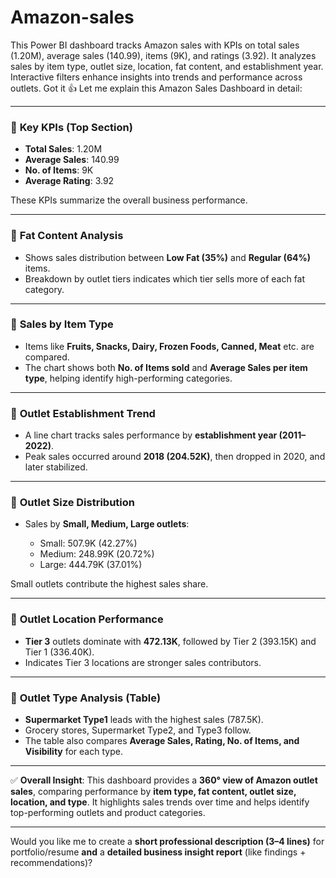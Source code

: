 # Amazon-sales
This Power BI dashboard tracks Amazon sales with KPIs on total sales (1.20M), average sales (140.99), items (9K), and ratings (3.92). It analyzes sales by item type, outlet size, location, fat content, and establishment year. Interactive filters enhance insights into trends and performance across outlets.
Got it 👍 Let me explain this Amazon Sales Dashboard in detail:

---

### 🔹 **Key KPIs (Top Section)**

* **Total Sales**: 1.20M
* **Average Sales**: 140.99
* **No. of Items**: 9K
* **Average Rating**: 3.92

These KPIs summarize the overall business performance.

---

### 🔹 **Fat Content Analysis**

* Shows sales distribution between **Low Fat (35%)** and **Regular (64%)** items.
* Breakdown by outlet tiers indicates which tier sells more of each fat category.

---

### 🔹 **Sales by Item Type**

* Items like **Fruits, Snacks, Dairy, Frozen Foods, Canned, Meat** etc. are compared.
* The chart shows both **No. of Items sold** and **Average Sales per item type**, helping identify high-performing categories.

---

### 🔹 **Outlet Establishment Trend**

* A line chart tracks sales performance by **establishment year (2011–2022)**.
* Peak sales occurred around **2018 (204.52K)**, then dropped in 2020, and later stabilized.

---

### 🔹 **Outlet Size Distribution**

* Sales by **Small, Medium, Large outlets**:

  * Small: 507.9K (42.27%)
  * Medium: 248.99K (20.72%)
  * Large: 444.79K (37.01%)

Small outlets contribute the highest sales share.

---

### 🔹 **Outlet Location Performance**

* **Tier 3** outlets dominate with **472.13K**, followed by Tier 2 (393.15K) and Tier 1 (336.40K).
* Indicates Tier 3 locations are stronger sales contributors.

---

### 🔹 **Outlet Type Analysis (Table)**

* **Supermarket Type1** leads with the highest sales (787.5K).
* Grocery stores, Supermarket Type2, and Type3 follow.
* The table also compares **Average Sales, Rating, No. of Items, and Visibility** for each type.

---

✅ **Overall Insight**:
This dashboard provides a **360° view of Amazon outlet sales**, comparing performance by **item type, fat content, outlet size, location, and type**. It highlights sales trends over time and helps identify top-performing outlets and product categories.

---

Would you like me to create a **short professional description (3–4 lines)** for portfolio/resume **and** a **detailed business insight report** (like findings + recommendations)?
